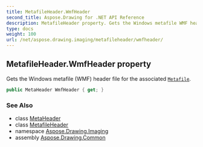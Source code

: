 ```yaml
---
title: MetafileHeader.WmfHeader
second_title: Aspose.Drawing for .NET API Reference
description: MetafileHeader property. Gets the Windows metafile WMF header file for the associated Metafile
type: docs
weight: 100
url: /net/aspose.drawing.imaging/metafileheader/wmfheader/
---
```

## MetafileHeader.WmfHeader property

Gets the Windows metafile (WMF) header file for the associated [`Metafile`](../../metafile/).

```csharp
public MetaHeader WmfHeader { get; }
```

### See Also

* class [MetaHeader](../../metaheader/)
* class [MetafileHeader](../)
* namespace [Aspose.Drawing.Imaging](../../metafileheader/)
* assembly [Aspose.Drawing.Common](../../../)



